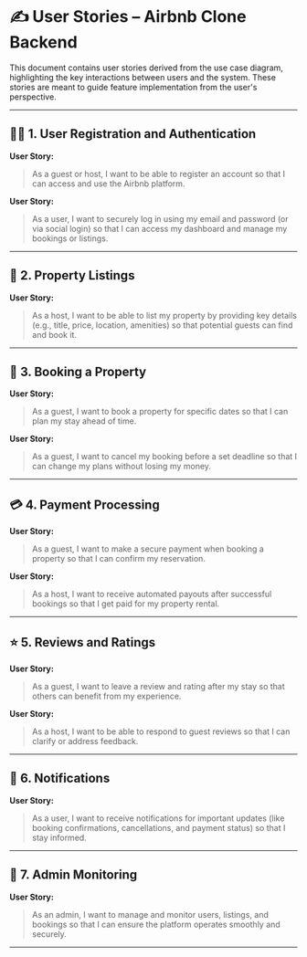 # ✍️ User Stories – Airbnb Clone Backend

This document contains user stories derived from the use case diagram, highlighting the key interactions between users and the system. These stories are meant to guide feature implementation from the user's perspective.

---

## 🧑‍💼 1. User Registration and Authentication

**User Story:**
> As a guest or host, I want to be able to register an account so that I can access and use the Airbnb platform.

**User Story:**
> As a user, I want to securely log in using my email and password (or via social login) so that I can access my dashboard and manage my bookings or listings.

---

## 🏡 2. Property Listings

**User Story:**
> As a host, I want to be able to list my property by providing key details (e.g., title, price, location, amenities) so that potential guests can find and book it.

---

## 📅 3. Booking a Property

**User Story:**
> As a guest, I want to book a property for specific dates so that I can plan my stay ahead of time.

**User Story:**
> As a guest, I want to cancel my booking before a set deadline so that I can change my plans without losing my money.

---

## 💳 4. Payment Processing

**User Story:**
> As a guest, I want to make a secure payment when booking a property so that I can confirm my reservation.

**User Story:**
> As a host, I want to receive automated payouts after successful bookings so that I get paid for my property rental.

---

## ⭐ 5. Reviews and Ratings

**User Story:**
> As a guest, I want to leave a review and rating after my stay so that others can benefit from my experience.

**User Story:**
> As a host, I want to be able to respond to guest reviews so that I can clarify or address feedback.

---

## 🔔 6. Notifications

**User Story:**
> As a user, I want to receive notifications for important updates (like booking confirmations, cancellations, and payment status) so that I stay informed.

---

## 🔐 7. Admin Monitoring

**User Story:**
> As an admin, I want to manage and monitor users, listings, and bookings so that I can ensure the platform operates smoothly and securely.

---